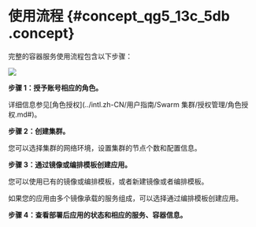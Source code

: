 # 使用流程 {#concept_qg5_13c_5db .concept}

完整的容器服务使用流程包含以下步骤：

![](http://static-aliyun-doc.oss-cn-hangzhou.aliyuncs.com/assets/img/6867/1074_zh-CN.png)

**步骤 1：授予账号相应的角色。**

详细信息参见[角色授权](../intl.zh-CN/用户指南/Swarm 集群/授权管理/角色授权.md#)。

**步骤 2：创建集群。**

您可以选择集群的网络环境，设置集群的节点个数和配置信息。

**步骤 3：通过镜像或编排模板创建应用。**

您可以使用已有的镜像或编排模板，或者新建镜像或者编排模板。

如果您的应用由多个镜像承载的服务组成，可以选择通过编排模板创建应用。

**步骤 4：查看部署后应用的状态和相应的服务、容器信息。**

